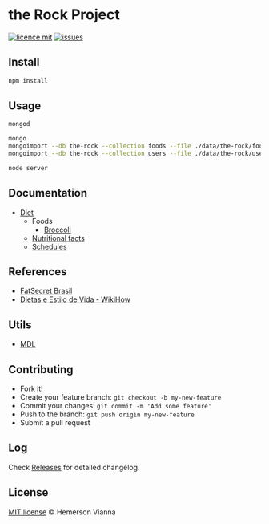 # the Rock Project

[![licence mit](https://img.shields.io/badge/license-MIT-blue.svg?style=flat-square)](http://hemersonvianna.mit-license.org/)
[![issues](https://img.shields.io/github/issues/hemersonvianna/the-rock-project.svg?style=flat-square)](https://github.com/hemersonvianna/the-rock-project/issues)

## Install

```bash
npm install
```

## Usage

```bash 
mongod
```

```bash 
mongo 
mongoimport --db the-rock --collection foods --file ./data/the-rock/foods.json
mongoimport --db the-rock --collection users --file ./data/the-rock/users.json
```

```bash
node server
```

## Documentation

- [Diet](resources/doc/diet.md)
  - Foods
    - [Broccoli](resources/doc/foods/broccoli.md)
  - [Nutritional facts](resources/doc/nutritional-facts.md)
  - [Schedules](resources/doc/schedules.md)

## References

- [FatSecret Brasil](http://www.fatsecret.com.br/calorias-nutri%C3%A7%C3%A3o)
- [Dietas e Estilo de Vida - WikiHow](http://pt.wikihow.com/Categoria:Dietas-e-Estilo-de-Vida) 

## Utils

- [MDL](https://getmdl.io/)


## Contributing

- Fork it!
- Create your feature branch: `git checkout -b my-new-feature`
- Commit your changes: `git commit -m 'Add some feature'`
- Push to the branch: `git push origin my-new-feature`
- Submit a pull request

## Log

Check [Releases](https://github.com/hemersonvianna/the-rock-project/releases) for detailed changelog.

## License

[MIT license](http://hemersonvianna.mit-license.org/) © Hemerson Vianna
